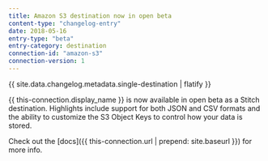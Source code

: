 ```yaml
---
title: Amazon S3 destination now in open beta
content-type: "changelog-entry"
date: 2018-05-16
entry-type: "beta"
entry-category: destination
connection-id: "amazon-s3"
connection-version: 1
---
```


{{ site.data.changelog.metadata.single-destination | flatify }}

{{ this-connection.display_name }} is now available in open beta as a Stitch destination. Highlights include support for both JSON and CSV formats and the ability to customize the S3 Object Keys to control how your data is stored.

Check out the [docs]({{ this-connection.url | prepend: site.baseurl }}) for more info.